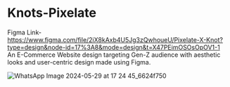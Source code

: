# Knots-Pixelate  
Figma Link- https://www.figma.com/file/2iX8kAxb4U5Jg3zQwhoueU/Pixelate-X-Knot?type=design&node-id=17%3A8&mode=design&t=X47PEimOSOsOpOV1-1  
An E-Commerce Website design targeting Gen-Z audience with aesthetic looks and user-centric design made using Figma.  

  ![WhatsApp Image 2024-05-29 at 17 24 45_6624f750](https://github.com/gourav1211/Knots-Pixelate/assets/113780507/af9fcd02-6988-4174-a9ae-7a8984fd85a3)

